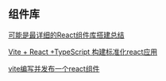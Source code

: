 ## 组件库

[可能是最详细的React组件库搭建总结](https://juejin.cn/post/6844904160568016910)

[Vite + React +TypeScript 构建标准化react应用](https://blog.csdn.net/weixin_44777255/article/details/120276441)


[vite编写并发布一个react组件](https://www.jianshu.com/p/4ba72e580f2d)


